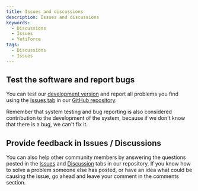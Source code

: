 ```yaml
---
title: Issues and discussions
description: Issues and discussions
keywords:
  - Discussions
  - Issues
  - YetiForce
tags:
  - Discussions
  - Issues
---
```


## Test the software and report bugs

You can test our [development version](https://gitdeveloper.yetiforce.com) and report all problems you find using the [Issues tab](https://github.com/YetiForceCompany/YetiForceCRM/issues) in our [GitHub repository](https://github.com/YetiForceCompany/YetiForceCRM).

Remember that system testing and bug reporting is also considered contribution to the development of the system, because if we don't know that there is a bug, we can't fix it.

## Provide feedback in Issues / Discussions

You can also help other community members by answering the questions posted in the [Issues](https://github.com/YetiForceCompany/YetiForceCRM/issues) and [Discussion](https://github.com/YetiForceCompany/YetiForceCRM/discussions) tabs in our repository. If you know how to solve a problem someone else has posted, or have an idea what could be causing the issue, go ahead and leave your comment in the comments section. 
